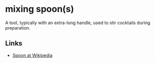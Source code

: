 # mixing spoon(s)

A tool, typically with an extra-long handle, used to stir cocktails during preparation.

## Links

 - [Spoon at Wikipedia](https://en.wikipedia.org/wiki/Spoon)